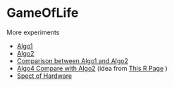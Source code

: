 # GameOfLife

More experiments
- [Algo1](https://www.kaggle.com/kawin7538/gameoflife)
- [Algo2](https://www.kaggle.com/kawin7538/gameoflife-algo2)
- [Comparison between Algo1 and Algo2](https://www.kaggle.com/kawin7538/gameoflife-comparison)
- [Algo4 Compare with Algo2](https://www.kaggle.com/kawin7538/gameoflife-algo4) (idea from [This R Page](https://www.r-bloggers.com/fast-conways-game-of-life-in-r/) )
- [Spect of Hardware](https://www.kaggle.com/docs/kernels#technical-specifications)
